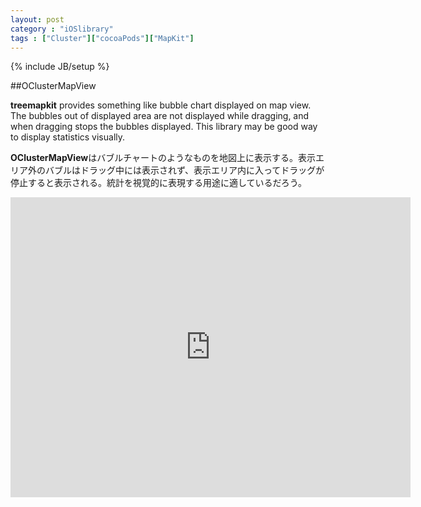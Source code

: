 ```yaml
---
layout: post
category : "iOSlibrary"
tags : ["Cluster"]["cocoaPods"]["MapKit"]
---
```

{% include JB/setup %}

##OClusterMapView

**treemapkit** provides something like bubble chart displayed on map view. The bubbles out of displayed area are not displayed while dragging, and when dragging stops the bubbles displayed. This library may be good way to display statistics visually.

**OClusterMapView**はバブルチャートのようなものを地図上に表示する。表示エリア外のバブルはドラッグ中には表示されず、表示エリア内に入ってドラッグが停止すると表示される。統計を視覚的に表現する用途に適しているだろう。

<iframe width="640" height="480" src="http://www.youtube.com/embed/ysTt6MIG5TE" frameborder="0" allowfullscreen></iframe>